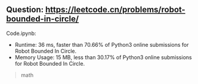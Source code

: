 ## Question: https://leetcode.cn/problems/robot-bounded-in-circle/

Code.ipynb:
* Runtime: 36 ms, faster than 70.66% of Python3 online submissions for Robot Bounded In Circle.
* Memory Usage: 15 MB, less than 30.17% of Python3 online submissions for Robot Bounded In Circle.
> math

